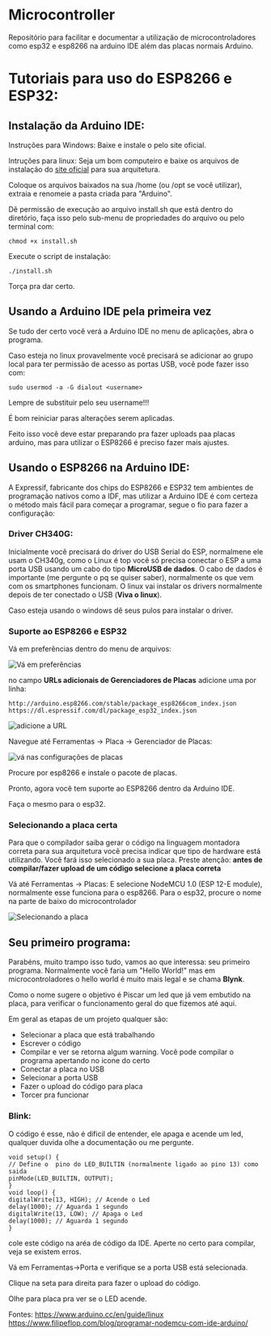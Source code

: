 # Microcontroller
Repositório para facilitar e documentar a utilização de microcontroladores como esp32 e esp8266 na arduino IDE além das placas  normais Arduino.




Tutoriais para uso do ESP8266 e ESP32:
===

## Instalação da Arduino IDE:

Instruções para Windows:
Baixe e instale o pelo site oficial. 

Intruções para linux:
Seja um bom computeiro e baixe os arquivos de instalação do [site oficial](https://www.arduino.cc/en/main/software) para sua arquitetura.

Coloque os arquivos baixados na sua /home (ou /opt se você utilizar), extraia e renomeie a pasta criada para "Arduino".

Dê permissão de execução ao arquivo install.sh que está dentro do diretório, faça isso pelo sub-menu de propriedades do arquivo ou pelo terminal com:

```
chmod +x install.sh
```

Execute o script de instalação:

```
./install.sh
```

Torça pra dar certo.

## Usando a Arduino IDE pela primeira vez

Se tudo der certo você verá a Arduino IDE no menu de aplicações, abra o programa.

Caso esteja no linux provavelmente você precisará se adicionar ao grupo local para ter permissão de acesso as portas USB, você pode fazer isso com:
```
sudo usermod -a -G dialout <username>
```
Lempre de substituir <username> pelo seu username!!!
  
É bom reiniciar paras alterações serem aplicadas.


Feito isso você deve estar preparando pra fazer uploads paa placas arduino, mas para utilizar o ESP8266 é preciso fazer mais ajustes.

## Usando o ESP8266 na Arduino IDE:

A Expressif, fabricante dos chips do ESP8266 e ESP32 tem ambientes de programação nativos como a IDF, mas utilizar a Arduino IDE é com certeza o método mais fácil para começar a programar, segue o fio para fazer a configuração:

### Driver CH340G:

Inicialmente você precisará do driver do USB Serial do ESP, normalmene ele usam o CH340g, como o Linux é top você só precisa conectar o ESP a uma porta USB usando um cabo do tipo **MicroUSB de dados**. O cabo de dados é importante (me pergunte o pq se quiser saber), normalmente os que vem com os smartphones funcionam. O linux vai instalar os drivers normalmente depois de ter conectado o USB (**Viva o linux**).

Caso esteja usando o windows dê seus pulos para instalar o driver.

### Suporte ao ESP8266 e ESP32

Vá em preferências dentro do menu de arquivos:

![Vá em preferências](https://uploads.filipeflop.com/2016/05/IDE-Arquivo.png)

no campo **URLs adicionais de Gerenciadores de Placas** adicione uma por linha:

```
http://arduino.esp8266.com/stable/package_esp8266com_index.json
https://dl.espressif.com/dl/package_esp32_index.json
```

![adicione a URL](https://uploads.filipeflop.com/2016/05/IDE-Preferencias.png)


 Navegue até Ferramentas -> Placa -> Gerenciador de Placas:
 
![vá nas configurações de placas](https://uploads.filipeflop.com/2016/05/IDE-Menu-Ferramentas-Placa.png)

Procure por esp8266 e instale o pacote de placas.

Pronto, agora você tem suporte ao ESP8266 dentro da Arduino IDE.

Faça o mesmo para o esp32.

### Selecionando a placa certa

Para que o compilador saiba gerar o código na linguagem montadora correta para sua arquitetura você precisa indicar que tipo de hardware está utilizando. Você fará isso selecionado a sua placa. Preste atenção: **antes de compilar/fazer upload de um código selecione a placa correta**

Vá até Ferramentas -> Placas:
E selecione NodeMCU 1.0 (ESP 12-E module), normalmente esse funciona para o esp8266.
Para o esp32, procure o nome na parte de baixo do microcontrolador

![Selecionando a placa](https://uploads.filipeflop.com/2016/05/IDE-Selecao-Placa.png)

## Seu primeiro programa:

Parabéns, muito trampo isso tudo, vamos ao que interessa: seu primeiro programa. Normalmente você faria um "Hello World!" mas em microcontroladores o hello world é muito mais legal e se chama **Blynk**. 

Como o nome sugere o objetivo é Piscar um led que já vem embutido na placa, para verificar o funcionamento geral do que fizemos até aqui.

Em geral as etapas de um projeto qualquer são:
- Selecionar a placa que está trabalhando 
- Escrever o código
- Compilar e ver se retorna algum warning. Você pode compilar o programa apertando no icone do certo
- Conectar a placa no USB
- Selecionar a porta USB
- Fazer o upload do código para placa
- Torcer pra funcionar

### Blink:
O código é esse, não é dificil de entender, ele apaga e acende um led, qualquer duvida olhe a documentação ou me pergunte.


```
void setup() {
// Define o  pino do LED_BUILTIN (normalmente ligado ao pino 13) como saida
pinMode(LED_BUILTIN, OUTPUT);
}
void loop() {
digitalWrite(13, HIGH); // Acende o Led
delay(1000); // Aguarda 1 segundo
digitalWrite(13, LOW); // Apaga o Led
delay(1000); // Aguarda 1 segundo
}
```
cole este código na aréa de código da IDE.
Aperte no certo para compilar, veja se existem erros.

Vá em Ferramentas->Porta e verifique se a porta USB está selecionada.

Clique na seta para direita para fazer o upload do código.

Olhe para placa pra ver se o LED acende.


Fontes:
https://www.arduino.cc/en/guide/linux 
https://www.filipeflop.com/blog/programar-nodemcu-com-ide-arduino/

